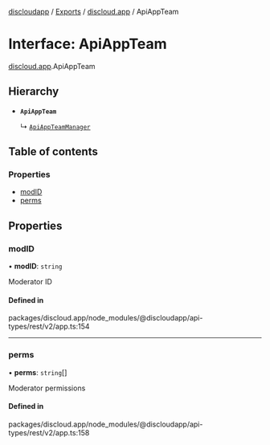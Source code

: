 [discloudapp](../README.md) / [Exports](../modules.md) / [discloud.app](../modules/discloud_app.md) / ApiAppTeam

# Interface: ApiAppTeam

[discloud.app](../modules/discloud_app.md).ApiAppTeam

## Hierarchy

- **`ApiAppTeam`**

  ↳ [`ApiAppTeamManager`](discloud_app.ApiAppTeamManager.md)

## Table of contents

### Properties

- [modID](discloud_app.ApiAppTeam.md#modid)
- [perms](discloud_app.ApiAppTeam.md#perms)

## Properties

### modID

• **modID**: `string`

Moderator ID

#### Defined in

packages/discloud.app/node_modules/@discloudapp/api-types/rest/v2/app.ts:154

___

### perms

• **perms**: `string`[]

Moderator permissions

#### Defined in

packages/discloud.app/node_modules/@discloudapp/api-types/rest/v2/app.ts:158
